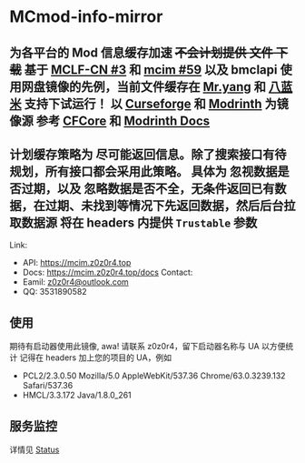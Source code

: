
# MCmod-info-mirror
为各平台的 Mod 信息缓存加速 
~~不会计划提供 **文件** 下载~~ 基于 [MCLF-CN #3](https://github.com/MCLF-CN/docs/issues/3#issuecomment-2150478972) 和 [mcim #59](https://github.com/z0z0r4/mcim/issues/65) 以及 bmclapi 使用网盘镜像的先例，当前文件缓存在 
[Mr.yang](https://github.com/YangHaoNing-CN) 和 [八蓝米](https://alist.8mi.tech) 支持下试运行！
以 [Curseforge](https://curseforge.com/) 和 [Modrinth](https://modrinth.com/) 为镜像源
参考 [CFCore](https://docs.curseforge.com/) 和 [Modrinth Docs](https://docs.modrinth.com/)
---
计划缓存策略为 **尽可能返回信息**。除了搜索接口有待规划，所有接口都会采用此策略。
具体为 **忽视数据是否过期**，以及 **忽略数据是否不全**，无条件返回已有数据，在过期、未找到等情况下先返回数据，然后后台拉取数据源
将在 headers 内提供 `Trustable` 参数
---
Link:
- API: https://mcim.z0z0r4.top
- Docs: https://mcim.z0z0r4.top/docs
Contact:
- Eamil: z0z0r4@outlook.com
- QQ: 3531890582
## 使用
期待有启动器使用此镜像, awa!
请联系 z0z0r4，留下启动器名称与 UA 以方便统计
记得在 headers 加上您的项目的 UA，例如
- PCL2/2.3.0.50 Mozilla/5.0 AppleWebKit/537.36 Chrome/63.0.3239.132 Safari/537.36
- HMCL/3.3.172 Java/1.8.0_261
## 服务监控
详情见 [Status](https://mcmod-info-mirror.github.io/status/)

